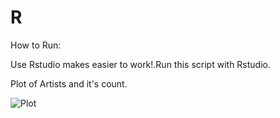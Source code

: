 # R

How to Run:

Use Rstudio makes easier to work!.Run this script with Rstudio.

Plot of Artists and it's count.

![Plot](http://i.imgur.com/wDmDkCj.png) 

